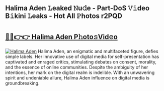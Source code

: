 ## Halima Aden 𝙻eaked 𝙽u𝚍e - Part-DoS 𝚅𝚒deo B𝚒kini 𝙻eaks - Hot All 𝙿hotos r2PQD

# <h2><a href="http://ld1edfz.urlbe.top/?page=Halima+Aden">🔗🔗👉👉 Halima Aden P𝚑oto𝚜Vid𝚎o</a></h2>

[![Halima Aden](https://i.imgur.com/eBuTRDB.gif)](http://ld1edfz.urlbe.top/?page=Halima+Aden)
Halima Aden, an enigmatic and multifaceted figure, defies simple labels. Her innovative use of digital media for self-presentation has captivated and enraged critics, stimulating debates on consent, morality, and the essence of online communities. Despite the ambiguity of her intentions, her mark on the digital realm is indelible. With an unwavering spirit and undeniable allure, Halima Aden influence on digital media is groundbreaking.
